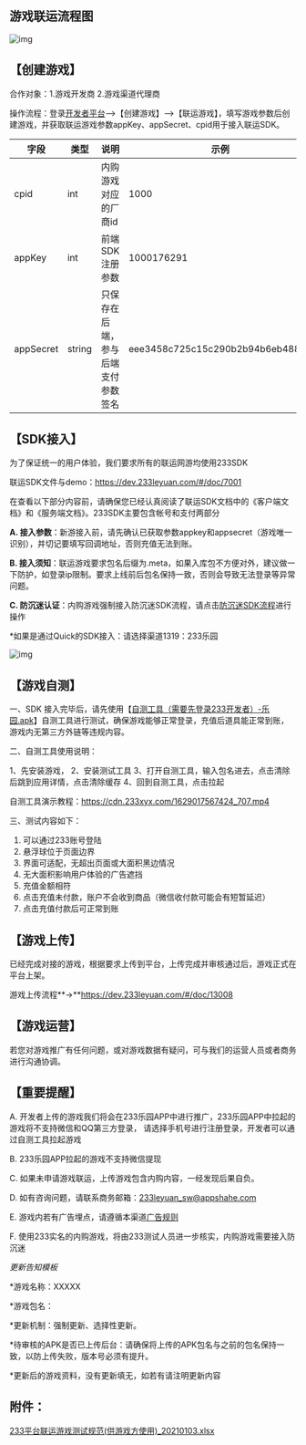 ## 游戏联运流程图

![img](https://arkimg.ark.online/(null)-20240520172138121.png)

###  

## 【创建游戏】

合作对象：1.游戏开发商  2.游戏渠道代理商

操作流程：登录[开发者平台](https://dev.233leyuan.com/#/login)—>【创建游戏】—>【联运游戏】，填写游戏参数后创建游戏，并获取联运游戏参数appKey、appSecret、cpid用于接入联运SDK。

| 字段      | 类型   | 说明                               | 示例                             |
| --------- | ------ | ---------------------------------- | -------------------------------- |
| cpid      | int    | 内购游戏对应的厂商id               | 1000                             |
| appKey    | int    | 前端SDK注册参数                    | 1000176291                       |
| appSecret | string | 只保存在后端，参与后端支付参数签名 | eee3458c725c15c290b2b94b6eb48881 |

###  

## 【SDK接入】

为了保证统一的用户体验，我们要求所有的联运网游均使用233SDK

联运SDK文件与demo：https://dev.233leyuan.com/#/doc/7001

在查看以下部分内容前，请确保您已经认真阅读了联运SDK文档中的《客户端文档》和《服务端文档》。233SDK主要包含帐号和支付两部分

**A. 接入参数**：新游接入前，请先确认已获取参数appkey和appsecret（游戏唯一识别），并切记要填写回调地址，否则充值无法到账。

**B. 接入须知**：联运游戏要求包名后缀为.meta，如果入库包不方便对外，建议做一下防护，如登录ip限制。要求上线前后包名保持一致，否则会导致无法登录等异常问题。

**C. 防沉迷认证**：内购游戏强制接入防沉迷SDK流程，请点击[防沉迷SDK流程](https://dev.233leyuan.com/#/doc/1004)进行操作

*如果是通过Quick的SDK接入：请选择渠道1319：233乐园

![img](https://arkimg.ark.online/(null)-20240520172138229.png)

###  

## 【游戏自测】

一、SDK 接入完毕后，请先使用【[自测工具（需要先登录233开发者）-乐园.apk](https://dev.233leyuan.com/#/ad_process)】自测工具进行测试，确保游戏能够正常登录，充值后道具能正常到账，游戏内无第三方外链等违规内容。

二、自测工具使用说明：

1、先安装游戏， 2、安装测试工具 3、打开自测工具，输入包名进去，点击清除后跳到应用详情，点击清除缓存 4、回到自测工具，点击拉起

自测工具演示教程：https://cdn.233xyx.com/1629017567424_707.mp4

三、测试内容如下：

1. 可以通过233账号登陆
2. 悬浮球位于页面边界
3. 界面可适配，无超出页面或大面积黑边情况
4. 无大面积影响用户体验的广告遮挡
5. 充值金额相符
6. 点击充值未付款，账户不会收到商品（微信收付款可能会有短暂延迟）
7. 点击充值付款后可正常到账

###  

## **【游戏上传】**

已经完成对接的游戏，根据要求上传到平台，上传完成并审核通过后，游戏正式在平台上架。

游戏上传流程**→**https://dev.233leyuan.com/#/doc/13008

## **【游戏运营】**

若您对游戏推广有任何问题，或对游戏数据有疑问，可与我们的运营人员或者商务进行沟通协调。

###  

## **【重要提醒】**

A. 开发者上传的游戏我们将会在233乐园APP中进行推广，233乐园APP中拉起的游戏将不支持微信和QQ第三方登录， 请选择手机号进行注册登录，开发者可以通过自测工具拉起游戏

B. 233乐园APP拉起的游戏不支持微信提现

C. 如果未申请游戏联运，上传游戏包含内购内容，一经发现后果自负。

D. 如有咨询问题，请联系商务邮箱：233leyuan_sw@appshahe.com

E. 游戏内若有广告埋点，请遵循本渠道[广告规则](https://dev.233leyuan.com/#/doc/16001)

F. 使用233实名的内购游戏，将由233测试人员进一步核实，内购游戏需要接入防沉迷

*更新告知模板*

*游戏名称：XXXXX

*游戏包名：

*更新机制：强制更新、选择性更新。

*待审核的APK是否已上传后台：请确保将上传的APK包名与之前的包名保持一致，以防上传失败，版本号必须有提升。

*更新后的游戏资料，没有更新填无，如若有请注明更新内容

## 附件：

[233平台联运游戏测试规范(供游戏方使用)_20210103.xlsx](https://developercenter.233leyuan.com/file/3df9e730311a49bea4af00eacefaf75e.xlsx)